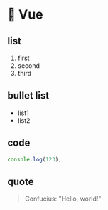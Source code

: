 # 🚀️ Vue

## list

1. first
2. second
3. third

## bullet list

- list1
- list2

## code

```js
console.log(123);
```

## quote

> Confucius: "Hello, world!"
